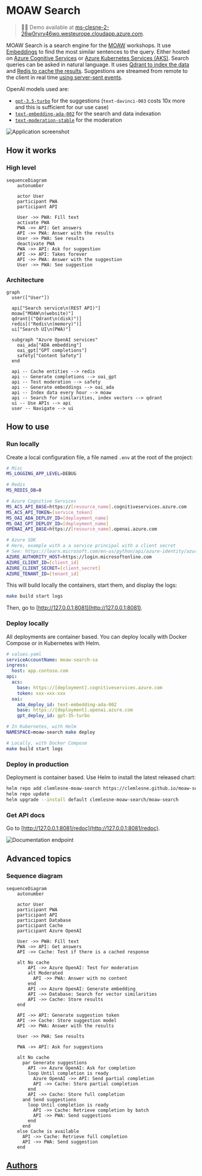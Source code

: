 # MOAW Search

> 👋🏻 Demo available at [ms-clesne-2-26w0ryrv46wo.westeurope.cloudapp.azure.com](https://ms-clesne-2-26w0ryrv46wo.westeurope.cloudapp.azure.com).

MOAW Search is a search engine for the [MOAW](https://microsoft.github.io/moaw/) workshops. It use [Embeddings](https://platform.openai.com/docs/guides/embeddings) to find the most similar sentences to the query. Either hosted on [Azure Cognitive Services](https://learn.microsoft.com/en-us/azure/cognitive-services/what-are-cognitive-services) or [Azure Kubernetes Services (AKS)](https://learn.microsoft.com/en-us/azure/aks/intro-kubernetes). Search queries can be asked in natural language. It uses [Qdrant to index the data](https://github.com/qdrant/qdrant) and [Redis to cache the results](https://github.com/redis/redis). Suggestions are streamed from remote to the client in real time [using server-sent events](https://developer.mozilla.org/en-US/docs/Web/API/Server-sent_events/Using_server-sent_events).

OpenAI models used are:

- [`gpt-3.5-turbo`](https://platform.openai.com/docs/models/gpt-3-5) for the suggestions (`text-davinci-003` costs 10x more and this is sufficient for our use case)
- [`text-embedding-ada-002`](https://openai.com/blog/new-and-improved-embedding-model) for the search and data indexation
- [`text-moderation-stable`](https://platform.openai.com/docs/models/moderation) for the moderation

![Application screenshot](docs/main.png)

## How it works

### High level

```mermaid
sequenceDiagram
    autonumber

    actor User
    participant PWA
    participant API

    User ->> PWA: Fill text
    activate PWA
    PWA ->> API: Get answers
    API ->> PWA: Answer with the results
    User ->> PWA: See results
    deactivate PWA
    PWA ->> API: Ask for suggestion
    API ->> API: Takes forever
    API ->> PWA: Answer with the suggestion
    User ->> PWA: See suggestion
```

### Architecture

```mermaid
graph
  user(["User"])

  api["Search service\n(REST API)"]
  moaw["MOAW\n(website)"]
  qdrant[("Qdrant\n(disk)")]
  redis[("Redis\n(memory)")]
  ui["Search UI\n(PWA)"]

  subgraph "Azure OpenAI services"
    oai_ada["ADA embedding"]
    oai_gpt["GPT completions"]
    safety["Content Safety"]
  end

  api -- Cache entities --> redis
  api -- Generate completions --> oai_gpt
  api -- Test moderation --> safety
  api -- Generate embeddings --> oai_ada
  api -- Index data every hour --> moaw
  api -- Search for similarities, index vectors --> qdrant
  ui -- Use APIs --> api
  user -- Navigate --> ui
```

## How to use

### Run locally

Create a local configuration file, a file named `.env` at the root of the project:

```bash
# Misc
MS_LOGGING_APP_LEVEL=DEBUG

# Redis
MS_REDIS_DB=0

# Azure Cognitive Services
MS_ACS_API_BASE=https://[resource_name].cognitiveservices.azure.com
MS_ACS_API_TOKEN=[service_token]
MS_OAI_ADA_DEPLOY_ID=[deployment_name]
MS_OAI_GPT_DEPLOY_ID=[deployment_name]
OPENAI_API_BASE=https://[resource_name].openai.azure.com

# Azure SDK
# Here, example with a a service principal with a client secret
# See: https://learn.microsoft.com/en-us/python/api/azure-identity/azure.identity.environmentcredential?view=azure-python
AZURE_AUTHORITY_HOST=https://login.microsoftonline.com
AZURE_CLIENT_ID=[client_id]
AZURE_CLIENT_SECRET=[client_secret]
AZURE_TENANT_ID=[tenant_id]
```

This will build locally the containers, start them, and display the logs:

```bash
make build start logs
```

Then, go to [http://127.0.0.1:8081](http://127.0.0.1:8081).

### Deploy locally

All deployments are container based. You can deploy locally with Docker Compose or in Kubernetes with Helm.

```yaml
# values.yaml
serviceAccountName: moaw-search-sa
ingress:
  host: app.contoso.com
api:
  acs:
    base: https://[deployment].cognitiveservices.azure.com
    token: xxx-xxx-xxx
  oai:
    ada_deploy_id: text-embedding-ada-002
    base: https://[deployment].openai.azure.com
    gpt_deploy_id: gpt-35-turbo
```

```bash
# In Kubernetes, with Helm
NAMESPACE=moaw-search make deploy

# Locally, with Docker Compose
make build start logs
```

### Deploy in production

Deployment is container based. Use Helm to install the latest released chart:

```bash
helm repo add clemlesne-moaw-search https://clemlesne.github.io/moaw-search
helm repo update
helm upgrade --install default clemlesne-moaw-search/moaw-search
```

### Get API docs

Go to [http://127.0.0.1:8081/redoc](http://127.0.0.1:8081/redoc).

![Documentation endpoint](docs/doc.png)

## Advanced topics

### Sequence diagram

```mermaid
sequenceDiagram
    autonumber

    actor User
    participant PWA
    participant API
    participant Database
    participant Cache
    participant Azure OpenAI

    User ->> PWA: Fill text
    PWA ->> API: Get answers
    API ->> Cache: Test if there is a cached response

    alt No cache
        API ->> Azure OpenAI: Test for moderation
        alt Moderated
          API ->> PWA: Answer with no content
        end
        API ->> Azure OpenAI: Generate embedding
        API ->> Database: Search for vector similarities
        API ->> Cache: Store results
    end

    API ->> API: Generate suggestion token
    API ->> Cache: Store suggestion model
    API ->> PWA: Answer with the results

    User ->> PWA: See results

    PWA ->> API: Ask for suggestions

    alt No cache
      par Generate suggestions
        API ->> Azure OpenAI: Ask for completion
        loop Until completion is ready
          Azure OpenAI ->> API: Send partial completion
          API ->> Cache: Store partial completion
        end
        API ->> Cache: Store full completion
      and Send suggestions
        loop Until completion is ready
          API ->> Cache: Retrieve completion by batch
          API ->> PWA: Send suggestions
        end
      end
    else Cache is available
      API ->> Cache: Retrieve full completion
      API ->> PWA: Send suggestion
    end
```

## [Authors](./AUTHORS.md)

